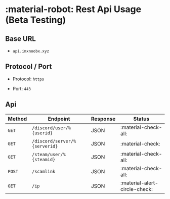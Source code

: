 # :material-robot: Rest Api Usage (Beta Testing)




## Base URL

* `api.imxnoobx.xyz` 

## Protocol / Port 

* Protocol: `https`

* Port: `443`

## Api

| Method      | Endpoint                             | Response          | Status                        |
| ----------- | ------------------------------------ |------------------ |------------------------------ |
| `GET`       | `/discord/user/%{userid}`            | JSON              | :material-check-all:          |
| `GET`       | `/discord/server/%{serverid}`        | JSON              | :material-check:              |
| `GET`       | `/steam/user/%{steamid}`             | JSON              | :material-check-all:          |
| `POST`      | `/scamlink`                          | JSON              | :material-check-all:          |
| `GET`       | `/ip`                                | JSON              | :material-alert-circle-check: |